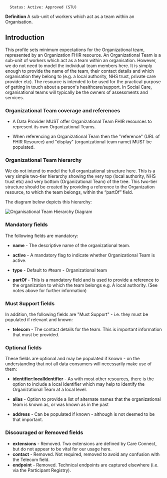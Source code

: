       Status: Active: Approved (STU)

**Definition** A sub-unit of workers which act as a team within an Organisation.

## Introduction
This profile sets minimum expectations for the Organizational team, represented by an Organization FHIR resource. An Organizational Team is a sub-unit of workers which act as a team within an organisation. However, we do not need to model the individual team members here. It is simply enough to provide the name of the team, their contact details and which organisation they belong to (e.g. a local authority, NHS trust, private care provider etc). The resource is intended to be used for the practical purpose of getting in touch about a person's healthcare/support. In Social Care, organisational teams will typically be the owners of assessments and services. 


### **Organizational Team coverage and references**
 - A Data Provider MUST offer Organizational Team FHIR resources to represent its own Organizational Teams.
 
 - When referencing an Organizational Team then the "reference" (URL of FHIR Resource) and "display" (organizational team name) MUST be populated.
 
### **Organizational Team hierarchy** 
We do not intend to model the full organizational structure here. This is a very simple two-tier hierarchy showing the very top (local authority, NHS trust etc) and very bottom (Organizational Team) of the tree. This two-tier structure should be created by providing a reference to the Organization resource, to which the team belongs, within the “partOf” field.  

The diagram below depicts this hierarchy:

<img src=".\OrganizationalTeamStructure.png" alt="Organisational Team Hierarchy Diagram" style="clear:both; float:none">

### **Mandatory fields**
The following fields are mandatory:

- **name** - The descriptive name of the organizational team.

- **active** - A mandatory flag to indicate whether Organizational Team is active.

- **type** - Default to #team - Organizational team

- **partOf** - This is a mandatory field and is used to provide a reference to the organization to which the team belongs e.g. A local authority. (See notes above for further information)

### **Must Support fields**
In addition, the following fields are "Must Support" - i.e. they must be populated if relevant and known:

- **telecom** - The contact details for the team. This is important information that must be provided.

### **Optional fields**
These fields are optional and may be populated if known - on the understanding that not all data consumers will necessarily make use of them:

- **identifier:localIdentifier** - As with most other resources, there is the option to include a local identifier which may help to identify the Organizational Team at a local level.

- **alias** - Option to provide a list of alternate names that the organizational team is known as, or was known as in the past

- **address** - Can be populated if known - although is not deemed to be that important.

### **Discouraged or Removed fields**
 
- **extensions** - Removed. Two extensions are defined by Care Connect, but do not appear to be vital for our usage here.
- **contact** - Removed. Not required, removed to avoid any confusion with the Telecom field.
- **endpoint** - Removed. Technical endpoints are captured elsewhere (i.e. via the Participant Registry).

